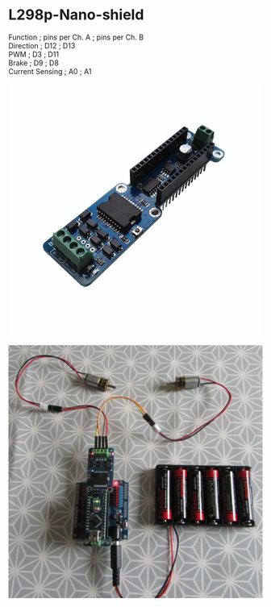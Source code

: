 # L298p-Nano-shield

Function  ;            pins per Ch. A ;       pins per Ch. B <br>
Direction ;               D12      ;                  D13    <br>
PWM      ;                D3       ;                   D11   <br>
Brake        ;             D9     ;                     D8   <br>
Current Sensing  ;    A0          ;              A1         <br>


![Nano Shield](https://github.com/Alictronix/L298p-Nano-shield/blob/master/nano-shield.jpg)

![Full Setup](https://github.com/Alictronix/L298p-Nano-shield/blob/master/IMG_2448.JPG)
